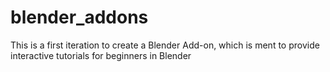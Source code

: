 # blender_addons
This is a first iteration to create a Blender Add-on, which is ment to provide interactive tutorials for beginners in Blender
